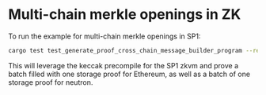 # Multi-chain merkle openings in ZK
To run the example for multi-chain merkle openings in SP1:

```bash
cargo test test_generate_proof_cross_chain_message_builder_program --release -- --nocapture
```

This will leverage the keccak precompile for the SP1 zkvm and prove a batch filled with one storage proof for Ethereum,
as well as a batch of one storage proof for neutron.